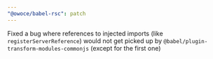 ```yaml
---
"@owoce/babel-rsc": patch
---
```


Fixed a bug where references to injected imports (like `registerServerReference`) would not get picked up by `@babel/plugin-transform-modules-commonjs` (except for the first one)
